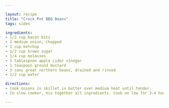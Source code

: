 ```yaml
---

layout: recipe
title: "Crock Pot BBQ Beans"
tags: sides

ingredients:
- 1/2 cup bacon bits
- 1 medium onion, chopped
- 1 cup ketchup
- 1/2 cup brown sugar
- 1/4 cup molasses
- 1 tablespoon apple cider vinegar
- 1 teaspoon ground mustard
- 3 cans great northern beans, drained and rinsed
- 1/2 cup water

directions:
- Cook onions in skillet in butter over medium heat until tender.
- In slow cooker, mix together all ingredients. Cook on low for 3-4 hours.

---
```

